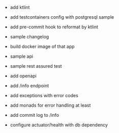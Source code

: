 - add ktlint
- add testcontainers config with postgresql sample
- add pre-commit hook to reformat by ktlint
- sample changelog
- build docker image of that app

- sample api
- sample rest assured test
- add openapi
- add /info endpoint
- add exceptions with error codes
- add monads for error handling at least
- add commit log to /info
- configure actuator/health with db dependency
